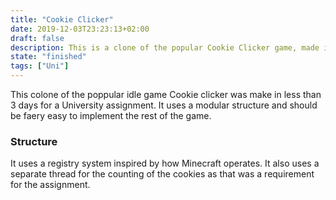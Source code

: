 ```yaml
---
title: "Cookie Clicker"
date: 2019-12-03T23:23:13+02:00
draft: false
description: This is a clone of the popular Cookie Clicker game, made in Java for a Uni Homework assignment
state: "finished"
tags: ["Uni"]
---
```


This colone of the poppular idle game Cookie clicker was make in less than 3 days for a University assignment. It uses a modular structure and should be faery easy to implement the rest of the game. 

### Structure
It uses a registry system inspired by how Minecraft operates.
It also uses a separate thread for the counting of the cookies as that was a requirement for the assignment.